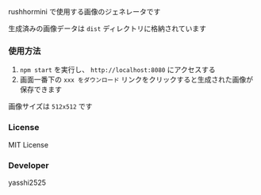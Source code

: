 rushhormini で使用する画像のジェネレータです

生成済みの画像データは `dist` ディレクトリに格納されています

### 使用方法

1. `npm start` を実行し、 `http://localhost:8080` にアクセスする
2. 画面一番下の `xxx をダウンロード` リンクをクリックすると生成された画像が保存できます

画像サイズは `512x512` です

### License

MIT License

### Developer

yasshi2525

